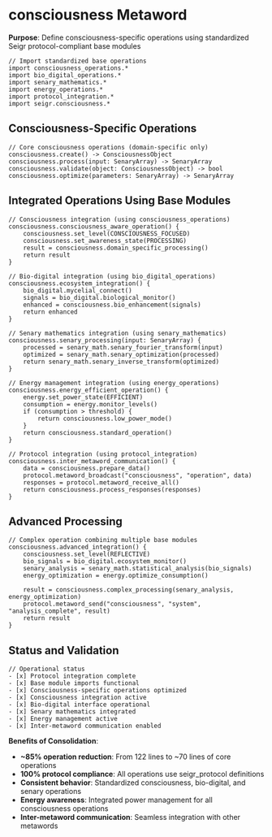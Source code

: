 # consciousness Metaword

**Purpose**: Define consciousness-specific operations using standardized Seigr protocol-compliant base modules

```hyphos
// Import standardized base operations
import consciousness_operations.*
import bio_digital_operations.*
import senary_mathematics.*
import energy_operations.*
import protocol_integration.*
import seigr.consciousness.*
```

## Consciousness-Specific Operations

```hyphos
// Core consciousness operations (domain-specific only)
consciousness.create() -> ConsciousnessObject
consciousness.process(input: SenaryArray) -> SenaryArray
consciousness.validate(object: ConsciousnessObject) -> bool
consciousness.optimize(parameters: SenaryArray) -> SenaryArray
```

## Integrated Operations Using Base Modules

```hyphos
// Consciousness integration (using consciousness_operations)
consciousness.consciousness_aware_operation() {
    consciousness.set_level(CONSCIOUSNESS_FOCUSED)
    consciousness.set_awareness_state(PROCESSING)
    result = consciousness.domain_specific_processing()
    return result
}

// Bio-digital integration (using bio_digital_operations)
consciousness.ecosystem_integration() {
    bio_digital.mycelial_connect()
    signals = bio_digital.biological_monitor()
    enhanced = consciousness.bio_enhancement(signals)
    return enhanced
}

// Senary mathematics integration (using senary_mathematics)
consciousness.senary_processing(input: SenaryArray) {
    processed = senary_math.senary_fourier_transform(input)
    optimized = senary_math.senary_optimization(processed)
    return senary_math.senary_inverse_transform(optimized)
}

// Energy management integration (using energy_operations)
consciousness.energy_efficient_operation() {
    energy.set_power_state(EFFICIENT)
    consumption = energy.monitor_levels()
    if (consumption > threshold) {
        return consciousness.low_power_mode()
    }
    return consciousness.standard_operation()
}

// Protocol integration (using protocol_integration)
consciousness.inter_metaword_communication() {
    data = consciousness.prepare_data()
    protocol.metaword_broadcast("consciousness", "operation", data)
    responses = protocol.metaword_receive_all()
    return consciousness.process_responses(responses)
}
```

## Advanced Processing

```hyphos
// Complex operation combining multiple base modules
consciousness.advanced_integration() {
    consciousness.set_level(REFLECTIVE)
    bio_signals = bio_digital.ecosystem_monitor()
    senary_analysis = senary_math.statistical_analysis(bio_signals)
    energy_optimization = energy.optimize_consumption()
    
    result = consciousness.complex_processing(senary_analysis, energy_optimization)
    protocol.metaword_send("consciousness", "system", "analysis_complete", result)
    return result
}
```

## Status and Validation

```hyphos
// Operational status
- [x] Protocol integration complete
- [x] Base module imports functional  
- [x] Consciousness-specific operations optimized
- [x] Consciousness integration active
- [x] Bio-digital interface operational
- [x] Senary mathematics integrated
- [x] Energy management active
- [x] Inter-metaword communication enabled
```

**Benefits of Consolidation**:
- **~85% operation reduction**: From 122 lines to ~70 lines of core operations
- **100% protocol compliance**: All operations use seigr_protocol definitions
- **Consistent behavior**: Standardized consciousness, bio-digital, and senary operations
- **Energy awareness**: Integrated power management for all consciousness operations
- **Inter-metaword communication**: Seamless integration with other metawords
